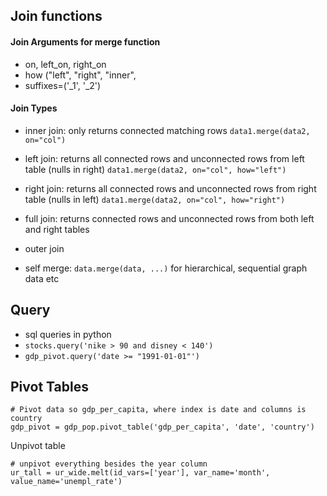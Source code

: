 ## Join functions
#### Join Arguments for merge function
- on, left_on, right_on
- how ("left", "right", "inner", 
- suffixes=('_1', '_2')

#### Join Types
- inner join: only returns connected matching rows
`data1.merge(data2, on="col")`

- left join: returns all connected rows and unconnected rows from left table (nulls in right)
`data1.merge(data2, on="col", how="left")`

- right join: returns all connected rows and unconnected rows from right table (nulls in left)
`data1.merge(data2, on="col", how="right")`

- full join: returns connected rows and unconnected rows from both left and right tables

- outer join
- self merge: ```data.merge(data, ...)``` for hierarchical, sequential graph data etc

## Query 
- sql queries in python
- `stocks.query('nike > 90 and disney < 140')` 
- `gdp_pivot.query('date >= "1991-01-01"')`

## Pivot Tables 
```
# Pivot data so gdp_per_capita, where index is date and columns is country
gdp_pivot = gdp_pop.pivot_table('gdp_per_capita', 'date', 'country')
```

Unpivot table
```
# unpivot everything besides the year column
ur_tall = ur_wide.melt(id_vars=['year'], var_name='month', value_name='unempl_rate')
```
